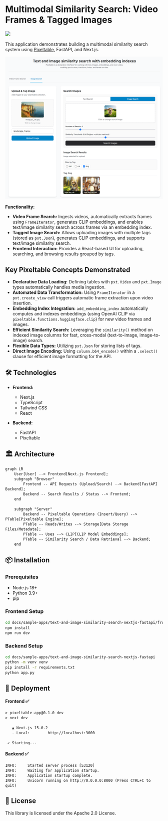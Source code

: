 # Multimodal Similarity Search: Video Frames & Tagged Images

<a href="https://github.com/pixeltable/pixeltable"><img src="https://img.shields.io/badge/Powered%20by-Pixeltable-blue.svg"/></a>

This application demonstrates building a multimodal similarity search system using [Pixeltable](https://github.com/pixeltable/pixeltable), FastAPI, and Next.js.

![App Screenshot](frontend/screenshot.png)

**Functionality:**
- **Video Frame Search:** Ingests videos, automatically extracts frames using `FrameIterator`, generates CLIP embeddings, and enables text/image similarity search across frames via an embedding index.
- **Tagged Image Search:** Allows uploading images with multiple tags (stored as `pxt.Json`), generates CLIP embeddings, and supports text/image similarity search.
- **Frontend Interaction:** Provides a React-based UI for uploading, searching, and browsing results grouped by tags.

## Key Pixeltable Concepts Demonstrated

- **Declarative Data Loading:** Defining tables with `pxt.Video` and `pxt.Image` types automatically handles media ingestion.
- **Automated Data Transformation:** Using `FrameIterator` in a `pxt.create_view` call triggers automatic frame extraction upon video insertion.
- **Embedding Index Integration:** `add_embedding_index` automatically computes and indexes embeddings (using OpenAI CLIP via `pixeltable.functions.huggingface.clip`) for new video frames and images.
- **Efficient Similarity Search:** Leveraging the `similarity()` method on indexed image columns for fast, cross-modal (text-to-image, image-to-image) search.
- **Flexible Data Types:** Utilizing `pxt.Json` for storing lists of tags.
- **Direct Image Encoding:** Using `column.b64_encode()` within a `.select()` clause for efficient image formatting for the API.

## 🛠️ Technologies

- **Frontend:**
  - Next.js
  - TypeScript
  - Tailwind CSS
  - React

- **Backend:**
  - FastAPI
  - Pixeltable

## 🏛️ Architecture

```mermaid
graph LR
    User[User] --> Frontend[Next.js Frontend];
    subgraph "Browser"
        Frontend -- API Requests (Upload/Search) --> Backend[FastAPI Backend];
        Backend -- Search Results / Status --> Frontend;
    end

    subgraph "Server"
        Backend -- Pixeltable Operations (Insert/Query) --> PTable[Pixeltable Engine];
        PTable -- Reads/Writes --> Storage[Data Storage Files/Metadata];
        PTable -- Uses --> CLIP[CLIP Model Embeddings];
        PTable -- Similarity Search / Data Retrieval --> Backend;
    end
```

## 📦 Installation

### Prerequisites

- Node.js 18+
- Python 3.9+
- pip

### Frontend Setup

```bash
cd docs/sample-apps/text-and-image-similarity-search-nextjs-fastapi/frontend
npm install
npm run dev
```

### Backend Setup

```bash
cd docs/sample-apps/text-and-image-similarity-search-nextjs-fastapi
python -m venv venv
pip install -r requirements.txt
python app.py
```

## 🚀 Deployment

#### Frontend ✅

```
> pixeltable-app@0.1.0 dev
> next dev

   ▲ Next.js 15.0.2
   - Local:        http://localhost:3000

 ✓ Starting...
 ```

#### Backend ✅

```
INFO:     Started server process [53120]
INFO:     Waiting for application startup.
INFO:     Application startup complete.
INFO:     Uvicorn running on http://0.0.0.0:8000 (Press CTRL+C to quit)
```

## 📄 License

This library is licensed under the Apache 2.0 License.
